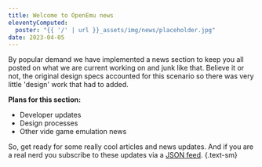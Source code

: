 ```yaml
---
title: Welcome to OpenEmu news
eleventyComputed:
  poster: "{{ '/' | url }}_assets/img/news/placeholder.jpg"
date: 2023-04-05
---
```


By popular demand we have implemented a news section to keep you all posted on what we are current working on and junk like that. Believe it or not, the original design specs accounted for this scenario so there was very little 'design' work that had to added.

**Plans for this section:**

* Developer updates
* Design processes
* Other vide game emulation news

So, get ready for some really cool articles and news updates. And if you are a real nerd you subscribe to these updates via a [JSON feed](/feed.json). {.text-sm}